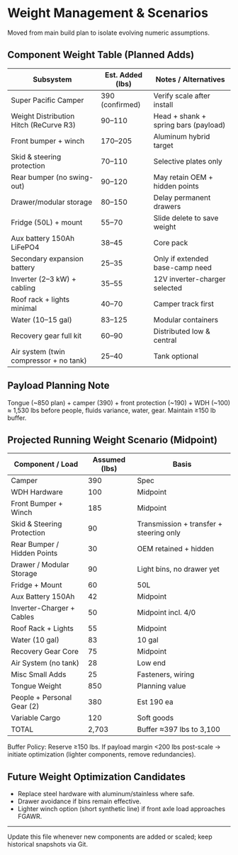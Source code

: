 # Weight Management & Scenarios

Moved from main build plan to isolate evolving numeric assumptions.

## Component Weight Table (Planned Adds)

| Subsystem                              | Est. Added (lbs) | Notes / Alternatives                 |
|----------------------------------------|------------------|--------------------------------------|
| Super Pacific Camper                   | 390 (confirmed)  | Verify scale after install           |
| Weight Distribution Hitch (ReCurve R3) | 90–110           | Head + shank + spring bars (payload) |
| Front bumper + winch                   | 170–205          | Aluminum hybrid target               |
| Skid & steering protection             | 70–110           | Selective plates only                |
| Rear bumper (no swing-out)             | 90–120           | May retain OEM + hidden points       |
| Drawer/modular storage                 | 80–150           | Delay permanent drawers              |
| Fridge (50L) + mount                   | 55–70            | Slide delete to save weight          |
| Aux battery 150Ah LiFePO4              | 38–45            | Core pack                            |
| Secondary expansion battery            | 25–35            | Only if extended base-camp need      |
| Inverter (2–3 kW) + cabling            | 35–55            | 12V inverter-charger selected        |
| Roof rack + lights minimal             | 40–70            | Camper track first                   |
| Water (10–15 gal)                      | 83–125           | Modular containers                   |
| Recovery gear full kit                 | 60–90            | Distributed low & central            |
| Air system (twin compressor + no tank) | 25–40            | Tank optional                        |

## Payload Planning Note

Tongue (~850 plan) + camper (390) + front protection (~190) + WDH (~100) ≈ 1,530 lbs before people, fluids variance, water, gear. Maintain ≥150 lb buffer.

## Projected Running Weight Scenario (Midpoint)

| Component / Load            | Assumed (lbs) | Basis                                   |
|-----------------------------|---------------|-----------------------------------------|
| Camper                      | 390           | Spec                                    |
| WDH Hardware                | 100           | Midpoint                                |
| Front Bumper + Winch        | 185           | Midpoint                                |
| Skid & Steering Protection  | 90            | Transmission + transfer + steering only |
| Rear Bumper / Hidden Points | 30            | OEM retained + hidden                   |
| Drawer / Modular Storage    | 90            | Light bins, no drawer yet               |
| Fridge + Mount              | 60            | 50L                                     |
| Aux Battery 150Ah           | 42            | Midpoint                                |
| Inverter-Charger + Cables   | 50            | Midpoint incl. 4/0                      |
| Roof Rack + Lights          | 55            | Midpoint                                |
| Water (10 gal)              | 83            | 10 gal                                  |
| Recovery Gear Core          | 75            | Midpoint                                |
| Air System (no tank)        | 28            | Low end                                 |
| Misc Small Adds             | 25            | Fasteners, wiring                       |
| Tongue Weight               | 850           | Planning value                          |
| People + Personal Gear (2)  | 380           | Est 190 ea                              |
| Variable Cargo              | 120           | Soft goods                              |
| TOTAL                       | 2,703         | Buffer ≈397 lbs to 3,100                |

Buffer Policy: Reserve ≥150 lbs. If payload margin <200 lbs post-scale → initiate optimization (lighter components, remove redundancies).

## Future Weight Optimization Candidates

- Replace steel hardware with aluminum/stainless where safe.
- Drawer avoidance if bins remain effective.
- Lighter winch option (short synthetic line) if front axle load approaches FGAWR.

---
Update this file whenever new components are added or scaled; keep historical snapshots via Git.
